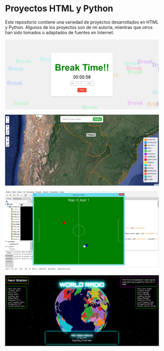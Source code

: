 # Proyectos HTML y Python

Este repositorio contiene una variedad de proyectos desarrollados en HTML y Python. Algunos de los proyectos son de mi autoría, mientras que otros han sido tomados o adaptados de fuentes en Internet.

![Break Time](PNG/Break.png)

![Globo Maps](PNG/GloboMaps.png)

![Game Soccer](PNG/Soccer.png)

![World Radio](PNG/WorldRadio.png)
